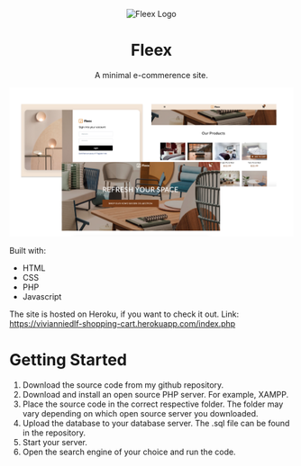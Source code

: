 <p align="center">
  <img alt="Fleex Logo" src="https://assets.website-files.com/614f0d68de16650e3a327379/617a9bbc92a074084e96486d_fleex_favicon-pink.png"  />
</p>
<h1 align="center">
  Fleex
</h1>
<p align="center">
  A minimal e-commerence site.
</p>
<p align="center">
  <a href="https://assets.website-files.com/614f0d68de16650e3a327379/61505e1afcc784409915d1c7_Orange.svg">
    <img alt="Version" src="https://github.com/vivdlf/ecommerce-site/blob/main/images/Untitled.png" />
  </a>
</p>

Built with:
* HTML
* CSS
* PHP
* Javascript

The site is hosted on Heroku, if you want to check it out. Link: https://vivianniedlf-shopping-cart.herokuapp.com/index.php

# Getting Started

1. Download the source code from my github repository.
2. Download and install an open source PHP server. For example, XAMPP.
3. Place the source code in the correct respective folder. The folder may vary depending on which open source server you downloaded.
4. Upload the database to your database server. The .sql file can be found in the repository.
5. Start your server.
6. Open the search engine of your choice and run the code.

